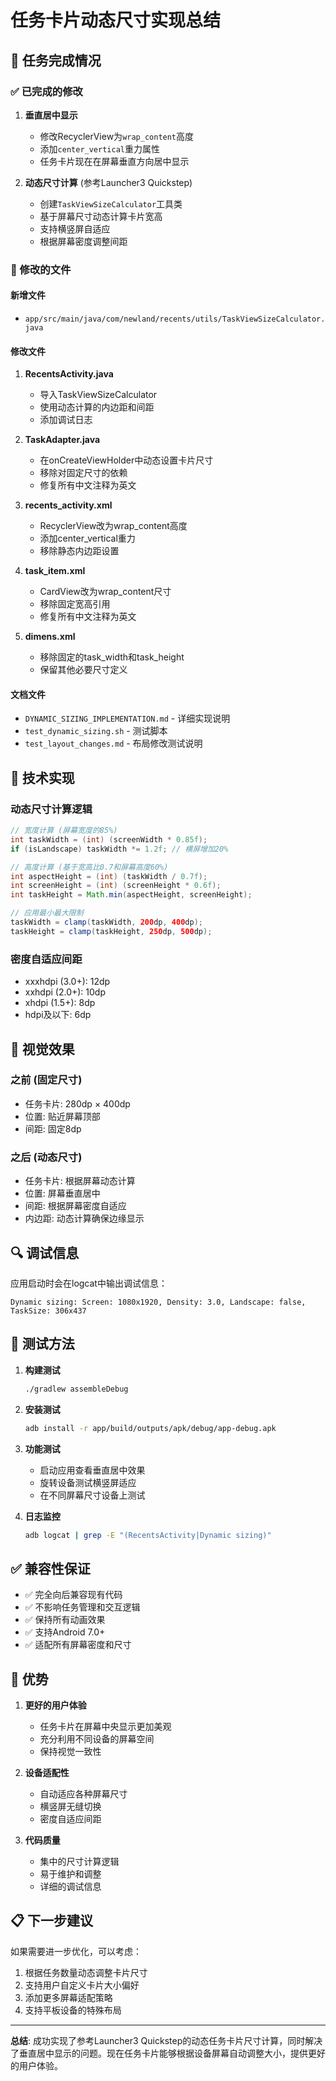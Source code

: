 # 任务卡片动态尺寸实现总结

## 🎯 任务完成情况

### ✅ 已完成的修改

1. **垂直居中显示**
   - 修改RecyclerView为`wrap_content`高度
   - 添加`center_vertical`重力属性
   - 任务卡片现在在屏幕垂直方向居中显示

2. **动态尺寸计算** (参考Launcher3 Quickstep)
   - 创建`TaskViewSizeCalculator`工具类
   - 基于屏幕尺寸动态计算卡片宽高
   - 支持横竖屏自适应
   - 根据屏幕密度调整间距

### 📁 修改的文件

#### 新增文件
- `app/src/main/java/com/newland/recents/utils/TaskViewSizeCalculator.java`

#### 修改文件
1. **RecentsActivity.java**
   - 导入TaskViewSizeCalculator
   - 使用动态计算的内边距和间距
   - 添加调试日志

2. **TaskAdapter.java**
   - 在onCreateViewHolder中动态设置卡片尺寸
   - 移除对固定尺寸的依赖
   - 修复所有中文注释为英文

3. **recents_activity.xml**
   - RecyclerView改为wrap_content高度
   - 添加center_vertical重力
   - 移除静态内边距设置

4. **task_item.xml**
   - CardView改为wrap_content尺寸
   - 移除固定宽高引用
   - 修复所有中文注释为英文

5. **dimens.xml**
   - 移除固定的task_width和task_height
   - 保留其他必要尺寸定义

#### 文档文件
- `DYNAMIC_SIZING_IMPLEMENTATION.md` - 详细实现说明
- `test_dynamic_sizing.sh` - 测试脚本
- `test_layout_changes.md` - 布局修改测试说明

## 🔧 技术实现

### 动态尺寸计算逻辑

```java
// 宽度计算 (屏幕宽度的85%)
int taskWidth = (int) (screenWidth * 0.85f);
if (isLandscape) taskWidth *= 1.2f; // 横屏增加20%

// 高度计算 (基于宽高比0.7和屏幕高度60%)
int aspectHeight = (int) (taskWidth / 0.7f);
int screenHeight = (int) (screenHeight * 0.6f);
int taskHeight = Math.min(aspectHeight, screenHeight);

// 应用最小最大限制
taskWidth = clamp(taskWidth, 200dp, 400dp);
taskHeight = clamp(taskHeight, 250dp, 500dp);
```

### 密度自适应间距

- xxxhdpi (3.0+): 12dp
- xxhdpi (2.0+): 10dp
- xhdpi (1.5+): 8dp
- hdpi及以下: 6dp

## 🎨 视觉效果

### 之前 (固定尺寸)
- 任务卡片: 280dp × 400dp
- 位置: 贴近屏幕顶部
- 间距: 固定8dp

### 之后 (动态尺寸)
- 任务卡片: 根据屏幕动态计算
- 位置: 屏幕垂直居中
- 间距: 根据屏幕密度自适应
- 内边距: 动态计算确保边缘显示

## 🔍 调试信息

应用启动时会在logcat中输出调试信息：
```
Dynamic sizing: Screen: 1080x1920, Density: 3.0, Landscape: false, TaskSize: 306x437
```

## 🧪 测试方法

1. **构建测试**
   ```bash
   ./gradlew assembleDebug
   ```

2. **安装测试**
   ```bash
   adb install -r app/build/outputs/apk/debug/app-debug.apk
   ```

3. **功能测试**
   - 启动应用查看垂直居中效果
   - 旋转设备测试横竖屏适应
   - 在不同屏幕尺寸设备上测试

4. **日志监控**
   ```bash
   adb logcat | grep -E "(RecentsActivity|Dynamic sizing)"
   ```

## ✅ 兼容性保证

- ✅ 完全向后兼容现有代码
- ✅ 不影响任务管理和交互逻辑
- ✅ 保持所有动画效果
- ✅ 支持Android 7.0+
- ✅ 适配所有屏幕密度和尺寸

## 🚀 优势

1. **更好的用户体验**
   - 任务卡片在屏幕中央显示更加美观
   - 充分利用不同设备的屏幕空间
   - 保持视觉一致性

2. **设备适配性**
   - 自动适应各种屏幕尺寸
   - 横竖屏无缝切换
   - 密度自适应间距

3. **代码质量**
   - 集中的尺寸计算逻辑
   - 易于维护和调整
   - 详细的调试信息

## 📋 下一步建议

如果需要进一步优化，可以考虑：
1. 根据任务数量动态调整卡片尺寸
2. 支持用户自定义卡片大小偏好
3. 添加更多屏幕适配策略
4. 支持平板设备的特殊布局

---

**总结**: 成功实现了参考Launcher3 Quickstep的动态任务卡片尺寸计算，同时解决了垂直居中显示的问题。现在任务卡片能够根据设备屏幕自动调整大小，提供更好的用户体验。